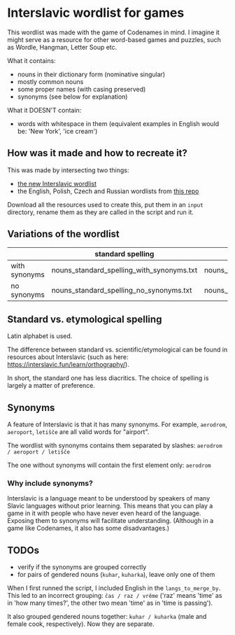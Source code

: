 # Interslavic wordlist for games

This wordlist was made with the game of Codenames in mind. I imagine it might serve as a resource for other word-based games and puzzles, such as Wordle, Hangman, Letter Soup etc.

What it contains:
- nouns in their dictionary form (nominative singular)
- mostly common nouns
- some proper names (with casing preserved)
- synonyms (see below for explanation)

What it DOESN'T contain:
- words with whitespace in them (equivalent examples in English would be: 'New York', 'ice cream')

## How was it made and how to recreate it?

This was made by intersecting two things:
- [the new Interslavic wordlist](https://docs.google.com/spreadsheets/d/1N79e_yVHDo-d026HljueuKJlAAdeELAiPzdFzdBuKbY/edit?gid=1987833874#gid=1987833874)
- the English, Polish, Czech and Russian wordlists from [this repo](https://github.com/sagelga/codenames)

Download all the resources used to create this, put them in an `input` directory, rename them as they are called in the script and run it.

## Variations of the wordlist

|               | standard spelling | etymological spelling |
| ---           | --- | --- |
| with synonyms | nouns_standard_spelling_with_synonyms.txt | nouns_etymological_spelling_with_synonyms.txt |
| no synonyms   | nouns_standard_spelling_no_synonyms.txt | nouns_etymological_spelling_no_synonyms.txt |

## Standard vs. etymological spelling

Latin alphabet is used.

The difference between standard vs. scientific/etymological can be found in resources about Interslavic (such as here: https://interslavic.fun/learn/orthography/).

In short, the standard one has less diacritics. The choice of spelling is largely a matter of preference.

## Synonyms

A feature of Interslavic is that it has many synonyms. For example, `aerodrom`, `aeroport`, `letišče` are all valid words for "airport".

The wordlist with synonyms contains them separated by slashes:
`aerodrom / aeroport / letišče`

The one without synonyms will contain the first element only:
`aerodrom`

### Why include synonyms?

Interslavic is a language meant to be understood by speakers of many Slavic languages without prior learning. This means that you can play a game in it with people who have never even heard of the language. Exposing them to synonyms will facilitate understanding. (Although in a game like Codenames, it also has some disadvantages.)

## TODOs

- verify if the synonyms are grouped correctly
- for pairs of gendered nouns (`kuhar`, `kuharka`), leave only one of them

When I first runned the script, I included English in the `langs_to_merge_by`. This led to an incorrect grouping: `čas / raz / vrěme` ('raz' means 'time' as in 'how many times?', the other two mean 'time' as in 'time is passing').

It also grouped gendered nouns together: `kuhar / kuharka` (male and female cook, respectively). Now they are separate.